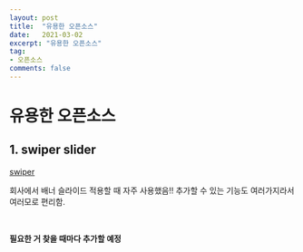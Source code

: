 ```yaml
---
layout: post
title:  "유용한 오픈소스"
date:   2021-03-02
excerpt: "유용한 오픈소스"
tag:
- 오픈소스
comments: false
---
```


# 유용한 오픈소스
## 1. swiper slider
[swiper](https://swiperjs.com/)

회사에서 배너 슬라이드 적용할 때 자주 사용했음!!
추가할 수 있는 기능도 여러가지라서 여러모로 편리함.

<br>

__필요한 거 찾을 때마다 추가할 예정__
